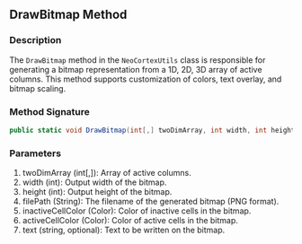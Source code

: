 ## DrawBitmap Method

### Description
The `DrawBitmap` method in the `NeoCortexUtils` class is responsible for generating a bitmap representation from a 1D, 2D, 3D array of active columns. This method supports customization of colors, text overlay, and bitmap scaling.

### Method Signature
```csharp
public static void DrawBitmap(int[,] twoDimArray, int width, int height, String filePath, Color inactiveCellColor, Color activeCellColor, string text = null)
```

### Parameters

1. twoDimArray (int[,]): Array of active columns.
2. width (int): Output width of the bitmap.
3. height (int): Output height of the bitmap.
4. filePath (String): The filename of the generated bitmap (PNG format).
5. inactiveCellColor (Color): Color of inactive cells in the bitmap.
6. activeCellColor (Color): Color of active cells in the bitmap.
7. text (string, optional): Text to be written on the bitmap.